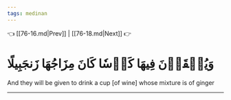 ```yaml
---
tags: medinan
---
```


👈 [[76-16.md|Prev]] | [[76-18.md|Next]] 👉

# وَيُسۡقَوۡنَ فِيهَا كَأۡسٗا كَانَ مِزَاجُهَا زَنجَبِيلًا

And they will be given to drink a cup [of wine] whose mixture is of ginger

---

